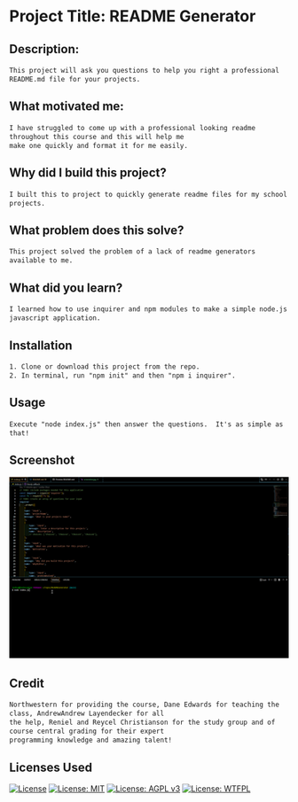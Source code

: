 
# Project Title: README Generator
## Description:
    This project will ask you questions to help you right a professional README.md file for your projects.
## What motivated me:
    I have struggled to come up with a professional looking readme throughout this course and this will help me 
    make one quickly and format it for me easily.
## Why did I build this project?
    I built this to project to quickly generate readme files for my school projects.
## What problem does this solve?
    This project solved the problem of a lack of readme generators available to me.
## What did you learn?
    I learned how to use inquirer and npm modules to make a simple node.js javascript application.
## Installation
    1. Clone or download this project from the repo.  
    2. In terminal, run "npm init" and then "npm i inquirer".
## Usage
    Execute "node index.js" then answer the questions.  It's as simple as that!
## Screenshot
![screenshot](READMEGeneratorVideo.webp?raw=true)
## Credit
    Northwestern for providing the course, Dane Edwards for teaching the class, AndrewAndrew Layendecker for all 
    the help, Reniel and Reycel Christianson for the study group and of course central grading for their expert 
    programming knowledge and amazing talent! 
## Licenses Used
[![License](https://img.shields.io/badge/License-Apache_2.0-blue.svg)](https://opensource.org/licenses/Apache-2.0)  [![License: MIT](https://img.shields.io/badge/License-MIT-yellow.svg)](https://opensource.org/licenses/MIT)    [![License: AGPL v3](https://img.shields.io/badge/License-AGPL_v3-blue.svg)](https://www.gnu.org/licenses/agpl-3.0)    [![License: WTFPL](https://img.shields.io/badge/License-WTFPL-brightgreen.svg)](http://www.wtfpl.net/about/)